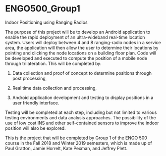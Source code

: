 # ENGO500_Group1

Indoor Positioning using Ranging Radios

The purpose of this project will be to develop an Android application to enable the rapid deployment of an ultra-wideband real-time location system. Users will deploy between 4 and 8 ranging-radio nodes in a service area, the application will then allow the user to determine their locations by pointing and clicking the node locations on a building floor plan. Code will be developed and executed to compute the position of a mobile node through trilateration. This will be completed by:

1.	Data collection and proof of concept to determine positions through post processing,

2.	Real time data collection and processing, 

3.	Android application development and testing to display positions in a user friendly interface.

Testing will be completed at each step, including but not limited to various testing environments and data analysis approaches. The possibility of the use of low cost INS and other self-contained sensors to improve the indoor position will also be explored.  
  
  

This is the project that will be completed by Group 1 of the ENGO 500 course in the Fall 2018 and Winter 2019 semesters, which is made up of Paul Gratton, Jamie Horrelt, Kate Pexman, and Jeffrey Plett.
